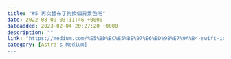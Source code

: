 ```yaml
---
title: "#5 再次替布丁狗換個背景色吧"
date: 2022-08-09 03:11:46 +0000
dateadded: 2023-02-04 20:27:20 +0000
description: ""
link: "https://medium.com/%E5%BD%BC%E5%BE%97%E6%BD%98%E7%9A%84-swift-ios-app-%E9%96%8B%E7%99%BC%E6%95%99%E5%AE%A4/5-%E5%86%8D%E6%AC%A1%E6%9B%BF%E5%B8%83%E4%B8%81%E7%8B%97%E6%8F%9B%E5%80%8B%E8%83%8C%E6%99%AF%E8%89%B2%E5%90%A7-359eb959e908?source=rss-ebd4814c8620------2"
category: [Astra's Medium]
---
```

